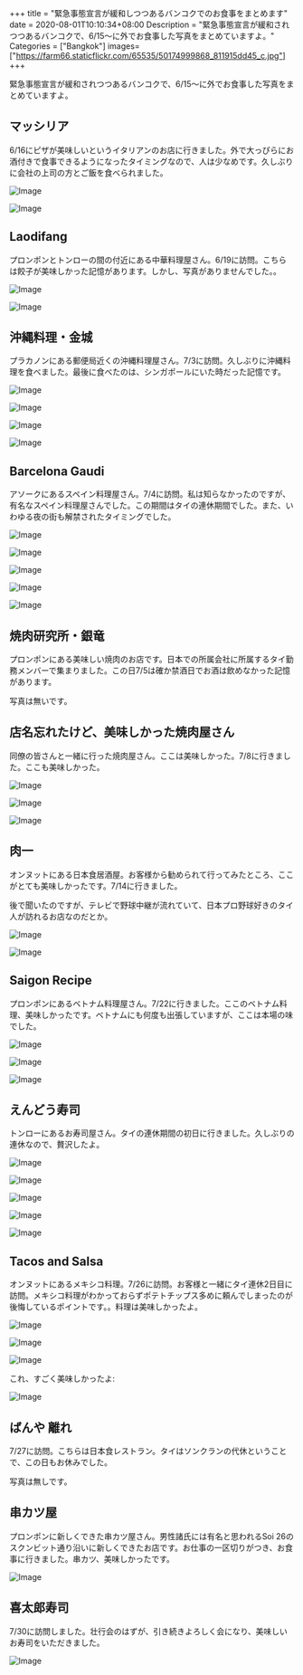 +++
title = "緊急事態宣言が緩和しつつあるバンコクでのお食事をまとめます"
date = 2020-08-01T10:10:34+08:00
Description = "緊急事態宣言が緩和されつつあるバンコクで、6/15〜に外でお食事した写真をまとめていますよ。"
Categories = ["Bangkok"]
images=["https://farm66.staticflickr.com/65535/50174999868_811915dd45_c.jpg"]
+++

緊急事態宣言が緩和されつつあるバンコクで、6/15〜に外でお食事した写真をまとめていますよ。

## マッシリア
6/16にピザが美味しいというイタリアンのお店に行きました。外で大っぴらにお酒付きで食事できるようになったタイミングなので、人は少なめです。久しぶりに会社の上司の方とご飯を食べられました。

![Image](https://farm66.staticflickr.com/65535/50163838937_85ed1c7c59_c.jpg)

![Image](https://farm66.staticflickr.com/65535/50163589871_64d7335335_c.jpg)

## Laodifang
プロンポンとトンローの間の付近にある中華料理屋さん。6/19に訪問。こちらは餃子が美味しかった記憶があります。しかし、写真がありませんでした。。

![Image](https://farm66.staticflickr.com/65535/50163051558_6f949ffa5c_c.jpg)

![Image](https://farm66.staticflickr.com/65535/50163051278_1e10a46db3_c.jpg)


## 沖縄料理・金城
プラカノンにある郵便局近くの沖縄料理屋さん。7/3に訪問。久しぶりに沖縄料理を食べました。最後に食べたのは、シンガポールにいた時だった記憶です。

![Image](https://farm66.staticflickr.com/65535/50163840852_aa6ae98c2b_c.jpg)

![Image](https://farm66.staticflickr.com/65535/50163841212_0fa065845b_c.jpg)

![Image](https://farm66.staticflickr.com/65535/50163052873_437736c79b_c.jpg)

![Image](https://farm66.staticflickr.com/65535/50163592791_57e82ae58f_c.jpg)

## Barcelona Gaudi
アソークにあるスペイン料理屋さん。7/4に訪問。私は知らなかったのですが、有名なスペイン料理屋さんでした。この期間はタイの連休期間でした。また、いわゆる夜の街も解禁されたタイミングでした。

![Image](https://farm66.staticflickr.com/65535/50163594531_a1615d9cd4_c.jpg)

![Image](https://farm66.staticflickr.com/65535/50163053993_fbba6f0270_c.jpg)

![Image](https://farm66.staticflickr.com/65535/50163593026_5924ef865a_c.jpg)

![Image](https://farm66.staticflickr.com/65535/50163054308_b805b77686_c.jpg)

![Image](https://farm66.staticflickr.com/65535/50163054553_fbdd1fe38d_c.jpg)

## 焼肉研究所・銀竜
プロンポンにある美味しい焼肉のお店です。日本での所属会社に所属するタイ勤務メンバーで集まりました。この日7/5は確か禁酒日でお酒は飲めなかった記憶があります。

写真は無いです。

## 店名忘れたけど、美味しかった焼肉屋さん
同僚の皆さんと一緒に行った焼肉屋さん。ここは美味しかった。7/8に行きました。ここも美味しかった。

![Image](https://farm66.staticflickr.com/65535/50163413521_7367fe1b7d_c.jpg)

![Image](https://farm66.staticflickr.com/65535/50163413151_d99a9ffe43_c.jpg)

![Image](https://farm66.staticflickr.com/65535/50163412321_774727080e_c.jpg)

## 肉一
オンヌットにある日本食居酒屋。お客様から勧められて行ってみたところ、ここがとても美味しかったです。7/14に行きました。

後で聞いたのですが、テレビで野球中継が流れていて、日本プロ野球好きのタイ人が訪れるお店なのだとか。

![Image](https://farm66.staticflickr.com/65535/50162875923_291d163b4a_c.jpg)

![Image](https://farm66.staticflickr.com/65535/50163867857_86051baaa5_c.jpg)

## Saigon Recipe
プロンポンにあるベトナム料理屋さん。7/22に行きました。ここのベトナム料理、美味しかったです。ベトナムにも何度も出張していますが、ここは本場の味でした。

![Image](https://farm66.staticflickr.com/65535/50163665017_f58884b6e4_c.jpg)

![Image](https://farm66.staticflickr.com/65535/50163415776_ed603bdd82_c.jpg)

![Image](https://farm66.staticflickr.com/65535/50163666007_79f3e812a2_c.jpg)

## えんどう寿司
トンローにあるお寿司屋さん。タイの連休期間の初日に行きました。久しぶりの連休なので、贅沢したよ。

![Image](https://farm66.staticflickr.com/65535/50163421581_2b67bd5f1c_c.jpg)

![Image](https://farm66.staticflickr.com/65535/50163669002_b2f68a0cd4_c.jpg)

![Image](https://farm66.staticflickr.com/65535/50163668537_a3c6395821_c.jpg)

![Image](https://farm66.staticflickr.com/65535/50163420681_f66531f22d_c.jpg)

![Image](https://farm66.staticflickr.com/65535/50163420331_3b23372d7a_c.jpg)

## Tacos and Salsa
オンヌットにあるメキシコ料理。7/26に訪問。お客様と一緒にタイ連休2日目に訪問。メキシコ料理がわかっておらずポテトチップス多めに頼んでしまったのが後悔しているポイントです。。料理は美味しかったよ。

![Image](https://farm66.staticflickr.com/65535/50163671422_20087198a5_c.jpg)

![Image](https://farm66.staticflickr.com/65535/50163673127_e3d8c88bc3_c.jpg)

![Image](https://farm66.staticflickr.com/65535/50163424416_44cfaebdc3_c.jpg)

これ、すごく美味しかったよ:

![Image](https://farm66.staticflickr.com/65535/50163424991_22393b2c2d_c.jpg)

## ばんや 離れ
7/27に訪問。こちらは日本食レストラン。タイはソンクランの代休ということで、この日もお休みでした。

写真は無しです。

## 串カツ屋
プロンポンに新しくできた串カツ屋さん。男性諸氏には有名と思われるSoi 26のスクンビット通り沿いに新しくできたお店です。お仕事の一区切りがつき、お食事に行きました。串カツ、美味しかったです。

![Image](https://farm66.staticflickr.com/65535/50174999868_811915dd45_c.jpg)

## 喜太郎寿司
7/30に訪問しました。壮行会のはずが、引き続きよろしく会になり、美味しいお寿司をいただきました。

![Image](https://farm66.staticflickr.com/65535/50175539136_e84fe6674d_c.jpg)

